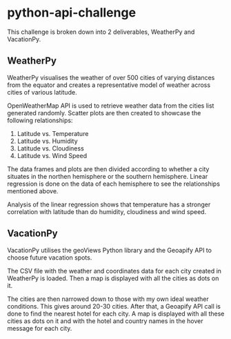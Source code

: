 # python-api-challenge

This challenge is broken down into 2 deliverables, WeatherPy and VacationPy.

## WeatherPy
WeatherPy visualises the weather of over 500 cities of varying distances from the equator and creates a representative model of weather across cities of various latitude.

OpenWeatherMap API is used to retrieve weather data from the cities list generated randomly. Scatter plots are then created to showcase the following relationships:
1) Latitude vs. Temperature
2) Latitude vs. Humidity
3) Latitude vs. Cloudiness
4) Latitude vs. Wind Speed

The data frames and plots are then divided according to whether a city situates in the northen hemisphere or the southern hemisphere. Linear regression is done on the data of each hemisphere to see the relationships mentioned above.

Analysis of the linear regression shows that temperature has a stronger correlation with latitude than do humidity, cloudiness and wind speed.

## VacationPy
VacationPy utilises the geoViews Python library and the Geoapify API to choose future vacation spots.

The CSV file with the weather and coordinates data for each city created in WeatherPy is loaded. Then a map is displayed with all the cities as dots on it.

The cities are then narrowed down to those with my own ideal weather conditions. This gives around 20-30 cities. After that, a Geoapify API call is done to find the nearest hotel for each city. A map is displayed with all these cities as dots on it and with the hotel and country names in the hover message for each city.
